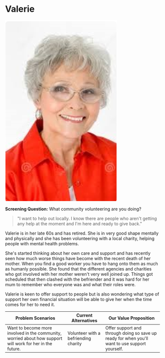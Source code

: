# Valerie

![](<../../../.gitbook/assets/image (16).png>)

**Screening Question:** What community volunteering are you doing?

> "I want to help out locally. I know there are people who aren't getting any help at the moment and I'm here and ready to give back."

Valerie is in her late 60s and has retired. She is in very good shape mentally and physically and she has been volunteering with a local charity, helping people with mental health problems.

She's started thinking about her own care and support and has recently seen how much worse things have become with the recent death of her mother. When you find a good worker you have to hang onto them as much as humanly possible. She found that the different agencies and charities who got involved with her mother weren't very well joined up. Things got scheduled that then clashed with the befriender and it was hard for her mum to remember who everyone was and what their roles were.

Valerie is keen to offer support to people but is also wondering what type of support her own financial situation will be able to give her when the time comes for her to need it.

| **Problem Scenarios**                                                                                     | **Current Alternatives**             | **Our Value Proposition**                                                                      |
| --------------------------------------------------------------------------------------------------------- | ------------------------------------ | ---------------------------------------------------------------------------------------------- |
| Want to become more involved in the community, worried about how support will work for her in the future. | Volunteer with a befriending charity | Offer support and through doing so save up ready for when you'll want to use support yourself. |
